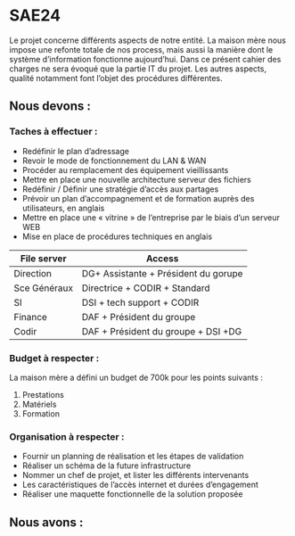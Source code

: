 # SAE24
Le projet concerne différents aspects de notre entité. La maison mère nous  impose une refonte totale de nos process, mais aussi la manière dont le  système d’information fonctionne aujourd’hui. Dans ce présent cahier des  charges ne sera évoqué que la partie IT du projet. Les autres aspects, qualité  notamment font l’objet des procédures différentes.

## Nous devons :
### Taches à effectuer :
* Redéfinir le plan d’adressage
* Revoir le mode de fonctionnement du LAN & WAN
* Procéder au remplacement des équipement vieillissants
* Mettre en place une nouvelle architecture serveur des fichiers
* Redéfinir / Définir une stratégie d’accès aux partages
* Prévoir un plan d’accompagnement et de formation auprès des utilisateurs, en anglais
* Mettre en place une « vitrine » de l’entreprise par le biais d’un
serveur WEB
* Mise en place de procédures techniques en anglais

File server | Access
--- | ---
Direction | DG+ Assistante + Président du gorupe
Sce Généraux | Directrice + CODIR + Standard
SI | DSI + tech support + CODIR
Finance | DAF + Président du groupe
Codir | DAF + Président du groupe + DSI +DG


### Budget à respecter :
La maison mère a défini un budget de 700k pour les points suivants :
1. Prestations
2. Matériels
3. Formation
### Organisation à respecter :
* Fournir un planning de réalisation et les étapes de validation
* Réaliser un schéma de la future infrastructure
* Nommer un chef de projet, et lister les différents intervenants
* Les caractéristiques de l’accès internet et durées d’engagement
* Réaliser une maquette fonctionnelle de la solution proposée
## Nous avons :
